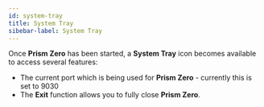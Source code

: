 ```yaml
---
id: system-tray
title: System Tray
sibebar-label: System Tray
---
```


Once **Prism Zero** has been started, a **System Tray** icon becomes available to access several features:

- The current port which is being used for **Prism Zero** - currently this is set to 9030
- The **Exit** function allows you to fully close **Prism Zero**.
